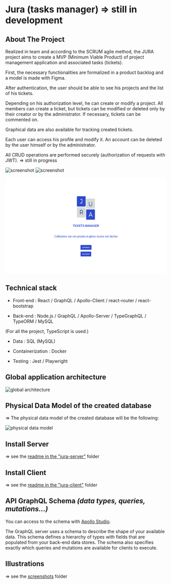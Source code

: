 # Jura (tasks manager) => still in development

## About The Project

Realized in team and according to the SCRUM agile method, the JURA project aims to create a MVP (Minimum Viable Product) of project management application and associated tasks (tickets).

First, the necessary functionalities are formalized in a product backlog and a model is made with Figma.

After authentication, the user should be able to see his projects and the list of his tickets.

Depending on his authorization level, he can create or modify a project. All members can create a ticket, but tickets can be modified or deleted only by their creator or by the administrator. If necessary, tickets can be commented on.

Graphical data are also available for tracking created tickets.

Each user can access his profile and modify it. An account can be deleted by the user himself or by the administrator.

All CRUD operations are performed securely (authorization of requests with JWT). => still in progress

![screenshot](https://imgur.com/YKLSYLj.png)
![screenshot](https://imgur.com/ndeE8Ml.png)

<img src="https://github.com/loic-bodolec/jura-v1/blob/main/screenshots-jura/jura-1.png"  width="600" height="300">

## Technical stack

- Front-end : React / GraphQL / Apollo-Client / react-router / react-bootstrap
  
- Back-end : Node.js / GraphQL / Apollo-Server / TypeGraphQL / TypeORM / MySQL
  
(For all the project, TypeScript is used.)

- Data : SQL (MySQL)
  
- Containerization : Docker
  
- Testing : Jest / Playwright

## Global application architecture

![global architecture](https://imgur.com/ZEs02sA.png)

## Physical Data Model of the created database

=> The physical data model of the created database will be the following:

![physical data model](https://imgur.com/3iaLT6i.png)

## Install Server

=> see the [readme in the "jura-server"](https://github.com/loic-bodolec/jura-v1/blob/main/jura-server/readme.md) folder

## Install Client

=> see the [readme in the "jura-client"](https://github.com/loic-bodolec/jura-v1/blob/main/jura-client/readme.md) folder

## API GraphQL Schema ***(data types, queries, mutations...)***

You can access to the schema with [Apollo Studio](https://studio.apollographql.com/).

The GraphQL server uses a schema to describe the shape of your available data. This schema defines a hierarchy of types with fields that are populated from your back-end data stores. The schema also specifies exactly which queries and mutations are available for clients to execute.

## Illustrations

=> see the [screenshots](https://github.com/loic-bodolec/jura-v1/tree/main/screenshots-jura) folder
